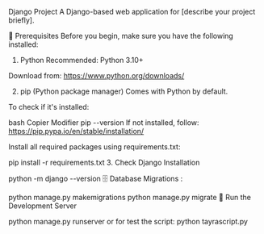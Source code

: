 Django Project
A Django-based web application for [describe your project briefly].

🚀 Prerequisites
Before you begin, make sure you have the following installed:

1. Python
Recommended: Python 3.10+

Download from: https://www.python.org/downloads/

2. pip (Python package manager)
Comes with Python by default.

To check if it's installed:

bash
Copier
Modifier
pip --version
If not installed, follow: https://pip.pypa.io/en/stable/installation/

Install all required packages using requirements.txt:


pip install -r requirements.txt
3. Check Django Installation

python -m django --version
🗄️ Database Migrations :

python manage.py makemigrations
python manage.py migrate
🏃 Run the Development Server

python manage.py runserver
or for test the script:
python tayrascript.py
